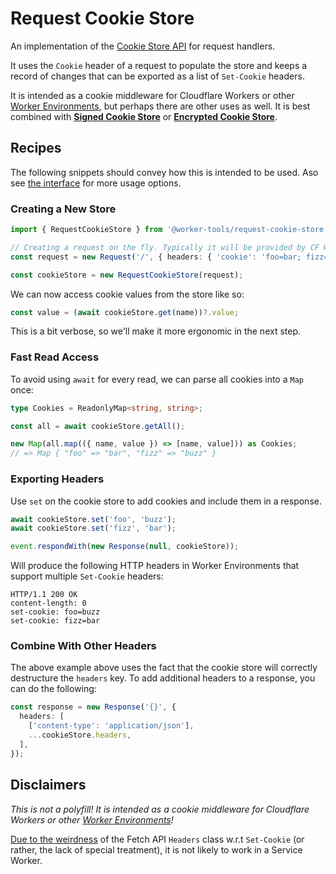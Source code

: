 # Request Cookie Store
An implementation of the [Cookie Store API](https://wicg.github.io/cookie-store) for request handlers. 

It uses the `Cookie` header of a request to populate the store and
keeps a record of changes that can be exported as a list of `Set-Cookie` headers.

It is intended as a cookie middleware for Cloudflare Workers or other [Worker Environments][wks], but perhaps there are other uses as well.
It is best combined with [**Signed Cookie Store**](https://workers.tools/#signed-cookie-store) or [**Encrypted Cookie Store**](https://workers.tools/#encrypted-cookie-store).

## Recipes 
The following snippets should convey how this is intended to be used.
Aso see [the interface](./src/interface.ts) for more usage options.


### Creating a New Store
```ts
import { RequestCookieStore } from '@worker-tools/request-cookie-store';

// Creating a request on the fly. Typically it will be provided by CF Workers, etc.
const request = new Request('/', { headers: { 'cookie': 'foo=bar; fizz=buzz' } });

const cookieStore = new RequestCookieStore(request);
```

We can now access cookie values from the store like so:

```ts
const value = (await cookieStore.get(name))?.value;
```

This is a bit verbose, so we'll make it more ergonomic in the next step.

### Fast Read Access
To avoid using `await` for every read, we can parse all cookies into a `Map` once:

```ts
type Cookies = ReadonlyMap<string, string>;

const all = await cookieStore.getAll();

new Map(all.map(({ name, value }) => [name, value])) as Cookies;
// => Map { "foo" => "bar", "fizz" => "buzz" }
```

### Exporting Headers 
Use `set` on the cookie store to add cookies and include them in a response.
```ts
await cookieStore.set('foo', 'buzz');
await cookieStore.set('fizz', 'bar');

event.respondWith(new Response(null, cookieStore));
```

Will produce the following HTTP headers in Worker Environments that support multiple `Set-Cookie` headers:

```http
HTTP/1.1 200 OK
content-length: 0
set-cookie: foo=buzz
set-cookie: fizz=bar
```

<!-- Note that [due to the weirdness][1] of the `Headers` class, inspecting the response in JS will not produce the intended result (`set-cookie` headers will appear concatenated). 
However, Worker Environments such as Cloudflare Workers will put multiple headers on the network when provided a "[header list](https://fetch.spec.whatwg.org/#concept-header-list)", i.e. an array of tuples. -->


### Combine With Other Headers
The above example above uses the fact that the cookie store will correctly destructure the `headers` key. 
To add additional headers to a response, you can do the following:

```ts
const response = new Response('{}', {
  headers: [
    ['content-type': 'application/json'],
    ...cookieStore.headers,
  ],
});
```

[1]: https://fetch.spec.whatwg.org/#headers-class

## Disclaimers
_This is not a polyfill! It is intended as a cookie middleware for Cloudflare Workers or other [Worker Environments][wks]!_

[Due to the weirdness][1] of the Fetch API `Headers` class w.r.t `Set-Cookie` (or rather, the lack of special treatment), it is not likely to work in a Service Worker.

[wks]: https://workers.js.org/